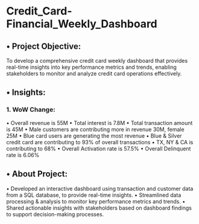 # Credit_Card-Financial_Weekly_Dashboard
## • Project Objective:
 To develop a comprehensive credit card weekly dashboard that provides real-time insights into key performance metrics and trends, enabling stakeholders to monitor and analyze credit card operations effectively.

## • Insights:
### 1. WoW Change:
 • Overall revenue is 55M
 • Total interest is 7.8M
 • Total transaction amount is 45M
 • Male customers are contributing more in revenue 30M, female 25M
 • Blue card users are generating the most revenue
 • Blue & Silver credit card are contributing to 93% of overall transactions
 • TX, NY & CA is contributing to 68%
 • Overall Activation rate is 57.5%
 • Overall Delinquent rate is 6.06%

## • About Project:
 • Developed an interactive dashboard using transaction and customer data from a SQL database, to provide real-time insights. 
 • Streamlined data processing & analysis to monitor key performance metrics and trends.
 • Shared actionable insights with stakeholders based on dashboard findings to support decision-making processes.
